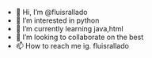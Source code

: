 - 👋 Hi, I’m @fluisrallado
- 👀 I’m interested in python
- 🌱 I’m currently learning java,html
- 💞️ I’m looking to collaborate on the best 
- 📫 How to reach me ig. fluisrallado

<!---
fluisrallado/fluisrallado is a ✨ special ✨ repository because its `README.md` (this file) appears on your GitHub profile.
You can click the Preview link to take a look at your changes.
--->
